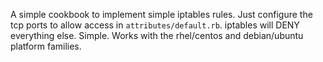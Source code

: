 A simple cookbook to implement simple iptables rules. Just configure the tcp ports to allow access in `attributes/default.rb`. iptables will DENY everything else. Simple.
Works with the rhel/centos and debian/ubuntu platform families.
